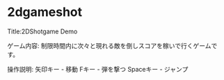 # 2dgameshot

Title:2DShotgame Demo

ゲーム内容:
制限時間内に次々と現れる敵を倒しスコアを稼いで行くゲームです。

操作説明:
矢印キー - 移動
Fキー - 弾を撃つ
Spaceキー - ジャンプ
